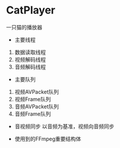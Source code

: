 # CatPlayer
一只猫的播放器

* 主要线程
1. 数据读取线程
2. 视频解码线程
3. 音频解码线程

* 主要队列
1. 视频AVPacket队列
2. 视频Frame队列
3. 音频AVPacket队列
4. 音频Frame队列

* 音视频同步
以音频为基准，视频向音频同步

* 使用到的FFmpeg重要结构体
